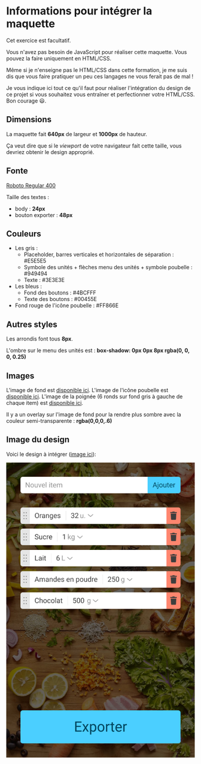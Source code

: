 # Informations pour intégrer la maquette

Cet exercice est facultatif.

Vous n'avez pas besoin de JavaScript pour réaliser cette maquette. Vous pouvez la faire uniquement en HTML/CSS.

Même si je n'enseigne pas le HTML/CSS dans cette formation, je me suis dis que vous faire pratiquer un peu ces langages ne vous ferait pas de mal !

Je vous indique ici tout ce qu'il faut pour réaliser l'intégration du design de ce projet si vous souhaitez vous entraîner et perfectionner votre HTML/CSS. Bon courage 😃.

## Dimensions

La maquette fait **640px** de largeur et **1000px** de hauteur.

Ça veut dire que si le *viewport* de votre navigateur fait cette taille, vous devriez obtenir le design approprié.

## Fonte
[Roboto Regular 400](https://fonts.google.com/specimen/Roboto)

Taille des textes :

- body : **24px**
- bouton exporter : **48px**

## Couleurs
- Les gris :
    - Placeholder, barres verticales et horizontales de séparation : #E5E5E5
    - Symbole des unités + flèches menu des unités + symbole poubelle : #949494
    - Texte : #3E3E3E 
- Les bleus :
    - Fond des boutons : #4BCFFF
    - Texte des boutons : #00455E
- Fond rouge de l'icône poubelle : #FF866E

## Autres styles

Les arrondis font tous **8px**.

L'ombre sur le menu des unités est : **box-shadow: 0px 0px 8px rgba(0, 0, 0, 0.25)**

## Images

L'image de fond est [disponible ici](../images/fond.jpg).
L'image de l'icône poubelle est [disponible ici](../images/poubelle.svg).
L'image de la poignée (6 ronds sur fond gris à gauche de chaque item) est [disponible ici](../images/poignee.svg).

Il y a un overlay sur l'image de fond pour la rendre plus sombre avec la couleur semi-transparente : **rgba(0,0,0,.6)**

## Image du design

Voici le design à intégrer ([image ici](./design.jpg)):

![Image du design à intégrer](./design.jpg)
